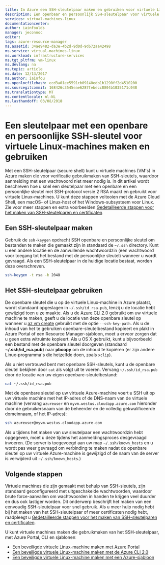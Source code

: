 ```yaml
---
title: In Azure een SSH-sleutelpaar maken en gebruiken voor virtuele Linux-machines | Microsoft Docs
description: Een openbaar en persoonlijk SSH-sleutelpaar voor virtuele Linux-machines in Azure maken en gebruiken om de beveiliging van het verificatieproces te verbeteren.
services: virtual-machines-linux
documentationcenter: 
author: iainfoulds
manager: jeconnoc
editor: 
tags: azure-resource-manager
ms.assetid: 34ae9482-da3e-4b2d-9d0d-9d672aa42498
ms.service: virtual-machines-linux
ms.workload: infrastructure-services
ms.tgt_pltfrm: vm-linux
ms.devlang: na
ms.topic: article
ms.date: 12/13/2017
ms.author: iainfou
ms.openlocfilehash: ecd3a01ee5591cb09140edb1b1290ff2d4510200
ms.sourcegitcommit: 168426c3545eae6287febecc8804b1035171c048
ms.translationtype: MT
ms.contentlocale: nl-NL
ms.lasthandoff: 03/08/2018
---
```

# <a name="how-to-create-and-use-an-ssh-public-and-private-key-pair-for-linux-vms-in-azure"></a>Een sleutelpaar met een openbare en persoonlijke SSH-sleutel voor virtuele Linux-machines maken en gebruiken
Met een SSH-sleutelpaar (secure shell) kunt u virtuele machines (VM's) in Azure maken die voor verificatie gebruikmaken van SSH-sleutels, waardoor aanmelding met een wachtwoord niet meer nodig is. In dit artikel wordt beschreven hoe u snel een sleutelpaar met een openbare en een persoonlijke sleutel met SSH-protocol versie 2 RSA maakt en gebruikt voor virtuele Linux-machines. U kunt deze stappen voltooien met de Azure Cloud Shell, een macOS- of Linux-host of het Windows-subsysteem voor Linux. Zie voor meer stappen en extra voorbeelden [Gedetailleerde stappen voor het maken van SSH-sleutelparen en certificaten](create-ssh-keys-detailed.md).

## <a name="create-an-ssh-key-pair"></a>Een SSH-sleutelpaar maken
Gebruik de `ssh-keygen` opdracht SSH openbare en persoonlijke sleutel om bestanden te maken die gemaakt zijn in standaard de `~/.ssh` directory. Kunt u een andere locatie en de aanvullende wachtwoordzin (een wachtwoord voor toegang tot het bestand met de persoonlijke sleutel) wanneer u wordt gevraagd. Als een SSH-sleutelpaar in de huidige locatie bestaat, worden deze overschreven.

```bash
ssh-keygen -t rsa -b 2048
```

## <a name="use-the-ssh-key-pair"></a>Het SSH-sleutelpaar gebruiken
De openbare sleutel die u op de virtuele Linux-machine in Azure plaatst, wordt standaard opgeslagen in `~/.ssh/id_rsa.pub`, tenzij u de locatie hebt gewijzigd toen u ze maakte. Als u de [Azure CLI 2.0](/cli/azure) gebruikt om uw virtuele machine te maken, geeft u de locatie van deze openbare sleutel op wanneer u [az vm create](/cli/azure/vm#az_vm_create) gebruikt met de optie `--ssh-key-path`. Als u de inhoud van het te gebruiken openbare-sleutelbestand kopieert en plakt in Azure Portal of een Resource Manager-sjabloon, moet u ervoor zorgen dat u geen extra witruimte kopieert. Als u OS X gebruikt, kunt u bijvoorbeeld een bestand met de openbare sleutel doorgeven (standaard **~/.ssh/id_rsa.pub**) naar **pbcopy** om de inhoud te kopiëren (er zijn andere Linux-programma's die hetzelfde doen, zoals `xclip`).

Als u niet vertrouwd bent met openbare SSH-sleutels, kunt u de openbare sleutel bekijken door `cat` als volgt uit te voeren. Vervang `~/.ssh/id_rsa.pub` door de locatie van uw eigen openbare-sleutelbestand:

```bash
cat ~/.ssh/id_rsa.pub
```

Met de openbare sleutel op uw virtuele Azure-machine voert u SSH uit op uw virtuele machine met het IP-adres of de DNS-naam van de virtuele machine (vervang `azureuser` en `myvm.westus.cloudapp.azure.com` hieronder door de gebruikersnaam van de beheerder en de volledig gekwalificeerde domeinnaam, of het IP-adres):

```bash
ssh azureuser@myvm.westus.cloudapp.azure.com
```

Als u tijdens het maken van uw sleutelpaar een wachtwoordzin hebt opgegeven, moet u deze tijdens het aanmeldingsproces desgevraagd invoeren. (De server is toegevoegd aan uw map `~/.ssh/known_hosts` en u wordt pas weer gevraagd om verbinding te maken nadat de openbare sleutel op uw virtuele Azure-machine is gewijzigd of de naam van de server is verwijderd uit `~/.ssh/known_hosts`.)

## <a name="next-steps"></a>Volgende stappen

Virtuele machines die zijn gemaakt met behulp van SSH-sleutels, zijn standaard geconfigureerd met uitgeschakelde wachtwoorden, waardoor brute force-aanvallen om wachtwoorden in handen te krijgen veel duurder en dus ook lastiger worden. Dit onderwerp beschrijft het maken van een eenvoudig SSH-sleutelpaar voor snel gebruik. Als u meer hulp nodig hebt bij het maken van het SSH-sleutelpaar of meer certificaten nodig hebt, raadpleegt u [Gedetailleerde stappen voor het maken van SSH-sleutelparen en certificaten](create-ssh-keys-detailed.md).

U kunt virtuele machines maken die gebruikmaken van het SSH-sleutelpaar, met Azure Portal, CLI en sjablonen:

* [Een beveiligde virtuele Linux-machine maken met Azure Portal](quick-create-portal.md?toc=%2fazure%2fvirtual-machines%2flinux%2ftoc.json)
* [Een beveiligde virtuele Linux-machine maken met de Azure CLI 2.0](quick-create-cli.md?toc=%2fazure%2fvirtual-machines%2flinux%2ftoc.json)
* [Een beveiligde virtuele Linux-machine maken met een Azure-sjabloon](create-ssh-secured-vm-from-template.md?toc=%2fazure%2fvirtual-machines%2flinux%2ftoc.json)
